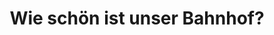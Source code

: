 ---
layout: question
id: "0"
title: Wie schön ist unser Bahnhof?
answers:
    - text: Hässlich
      link: https://robertnickel.online/radolfzell/train_station_ugly.html
    - text: Mittel
      link: https://robertnickel.online/radolfzell/train_station_wrong.html
    - text: Schön
      link: https://robertnickel.online/radolfzell/train_station_wrong.html
---